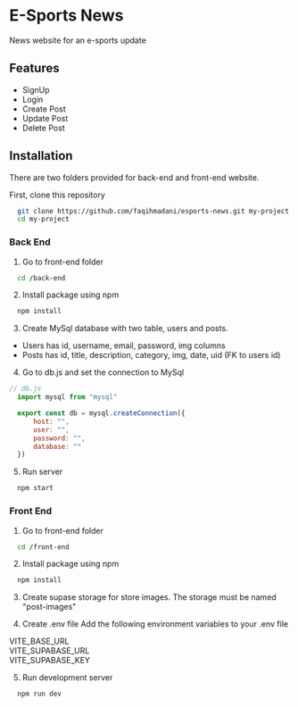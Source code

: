 
# E-Sports News

News website for an e-sports update


## Features

- SignUp
- Login
- Create Post
- Update Post
- Delete Post

## Installation

There are two folders provided for back-end and front-end website.

First, clone this repository 

```bash
  git clone https://github.com/faqihmadani/esports-news.git my-project
  cd my-project
```

### Back End
1. Go to front-end folder

```bash
  cd /back-end
```

2. Install package using npm

```bash
  npm install
```

3. Create MySql database with two table, users and posts.
- Users has id, username, email, password, img columns
- Posts has id, title, description, category, img, date, uid (FK to users id)

4. Go to db.js and set the connection to MySql

```javascript
// db.js
  import mysql from "mysql"

  export const db = mysql.createConnection({
      host: "",
      user: "",
      password: "",
      database: ""
  })
```

5. Run server

```bash
  npm start
```

### Front End
1. Go to front-end folder

```bash
  cd /front-end
```


2. Install package using npm

```bash
  npm install
```

3. Create supase storage for store images. The storage must be named "post-images"

4. Create .env file
Add the following environment variables to your .env file

VITE_BASE_URL  
VITE_SUPABASE_URL  
VITE_SUPABASE_KEY  

5. Run development server
```bash
  npm run dev
```


